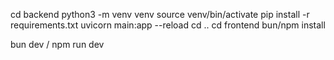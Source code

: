 cd backend
python3 -m venv venv
source venv/bin/activate
pip install -r requirements.txt
uvicorn main:app --reload
cd ..
cd frontend
bun/npm install

bun dev / npm run dev
